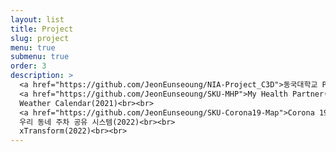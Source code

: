 ```yaml
---
layout: list
title: Project
slug: project
menu: true
submenu: true
order: 3
description: >
  <a href="https://github.com/JeonEunseoung/NIA-Project_C3D">동국대학교 PLASS-NIA 인공지능학습데이터구축사업 (2021)</a><br><br>
  <a href="https://github.com/JeonEunseoung/SKU-MHP">My Health Partner(2021)</a><br><br>
  Weather Calendar(2021)<br><br>
  <a href="https://github.com/JeonEunseoung/SKU-Corona19-Map">Corona 19 MAP(2022)</a><br><br>
  우리 동네 주차 공유 시스템(2022)<br><br>
  xTransform(2022)<br><br>
---
```


